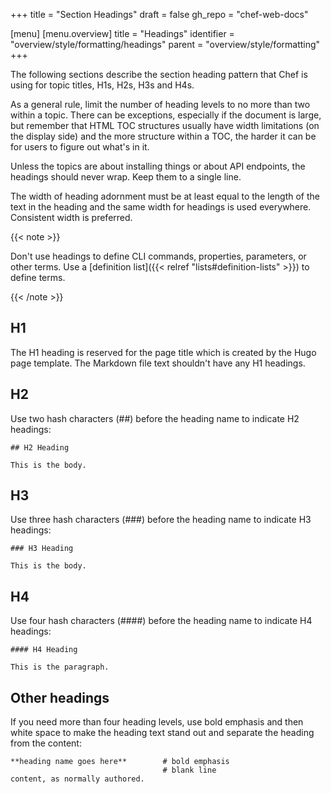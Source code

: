 +++
title = "Section Headings"
draft = false
gh_repo = "chef-web-docs"

[menu]
  [menu.overview]
    title = "Headings"
    identifier = "overview/style/formatting/headings"
    parent = "overview/style/formatting"
+++

The following sections describe the section heading pattern that Chef is using for topic titles, H1s, H2s, H3s and H4s.

As a general rule, limit the number of heading levels to no more than two within a topic. There can be exceptions, especially if the document is large, but remember that HTML TOC structures usually have width limitations (on the display side) and the more structure within a TOC, the harder it can be for users to figure out what's in it.

Unless the topics are about installing things or about API endpoints, the headings should never wrap. Keep them to a single line.

The width of heading adornment must be at least equal to the length of the text in the heading and the same width for headings is used everywhere. Consistent width is preferred.

{{< note >}}

Don't use headings to define CLI commands, properties, parameters, or other terms. Use a [definition list]({{< relref "lists#definition-lists" >}}) to define terms.

{{< /note >}}

## H1

The H1 heading is reserved for the page title which is created by the Hugo page template. The Markdown file text shouldn't have any H1 headings.

## H2

Use two hash characters (##) before the heading name to indicate H2 headings:

```text
## H2 Heading

This is the body.
```

## H3

Use three hash characters (###) before the heading name to indicate H3 headings:

```text
### H3 Heading

This is the body.
```

## H4

Use four hash characters (####) before the heading name to indicate H4 headings:

```text
#### H4 Heading

This is the paragraph.
```

## Other headings

If you need more than four heading levels, use bold emphasis and then white space to make the heading text stand out and separate the heading from the content:

```text
**heading name goes here**        # bold emphasis
                                  # blank line
content, as normally authored.
```
